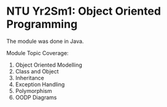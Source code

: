 # NTU Yr2Sm1: Object Oriented Programming 
The module was done in Java.

Module Topic Coverage:
  1. Object Oriented Modelling 
  2. Class and Object
  3. Inheritance 
  4. Exception Handling 
  5. Polymorphism
  6. OODP Diagrams
